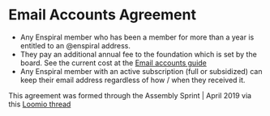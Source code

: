 # Email Accounts Agreement

* Any Enspiral member who has been a member for more than a year is entitled to an @enspiral address.
* They pay an additional annual fee to the foundation which is set by the board. See the current cost at the [Email accounts guide](/guides/email_accounts.md)
* Any Enspiral member with an active subscription \(full or subsidized\) can keep their email address regardless of how / when they received it.

This agreement was formed through the Assembly Sprint \| April 2019 via this [Loomio thread](https://www.loomio.org/d/tLkZUOV5/email-accounts-agreement)
